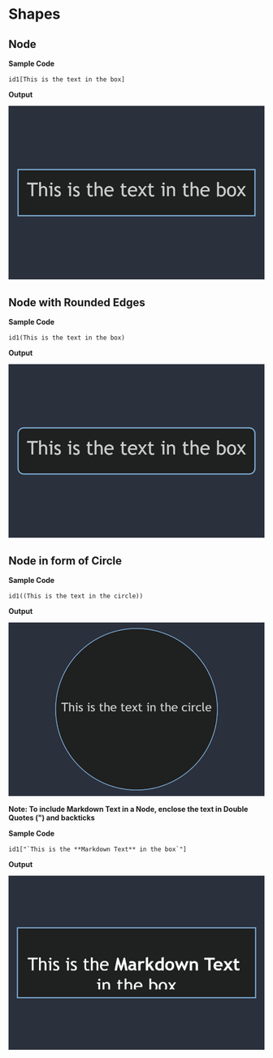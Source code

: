 # Shapes

## Node 
**Sample Code**

```
id1[This is the text in the box]
```

**Output**

![](Shape1.png)

## Node with Rounded Edges

**Sample Code**

```
id1(This is the text in the box)
```

**Output**

![](Shape2.png)


## Node in form of Circle

**Sample Code**

```
id1((This is the text in the circle))
```

**Output**

![](Shape3.png)

**Note: To include Markdown Text in a Node, enclose the text in Double Quotes (") and backticks**

**Sample Code**

```
id1["`This is the **Markdown Text** in the box`"]
```

**Output**

![](Shape4.png)
